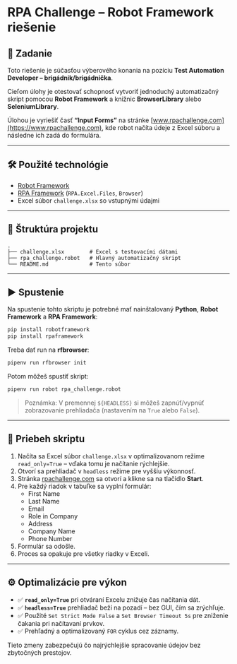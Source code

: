 # RPA Challenge – Robot Framework riešenie

## 📄 Zadanie

Toto riešenie je súčasťou výberového konania na pozíciu **Test Automation Developer – brigádnik/brigádnička**.

Cieľom úlohy je otestovať schopnosť vytvoriť jednoduchý automatizačný skript pomocou **Robot Framework** a knižnic **BrowserLibrary** alebo **SeleniumLibrary**.

Úlohou je vyriešiť časť **“Input Forms”** na stránke [www.rpachallenge.com](https://www.rpachallenge.com), kde robot načíta údeje z Excel súboru a následne ich zadá do formulára.

---

## 🛠️ Použité technológie

- [Robot Framework](https://robotframework.org/)
- [RPA Framework](https://rpaframework.org/) (`RPA.Excel.Files`, `Browser`)
- Excel súbor `challenge.xlsx` so vstupnými údajmi

---

## 📁 Štruktúra projektu

```
.
├── challenge.xlsx        # Excel s testovacími dátami
├── rpa_challenge.robot   # Hlavný automatizačný skript
└── README.md             # Tento súbor
```

---

## ▶️ Spustenie

Na spustenie tohto skriptu je potrebné mať nainštalovaný **Python**, **Robot Framework** a **RPA Framework**:

```bash
pip install robotframework
pip install rpaframework
```

Treba dať run na **rfbrowser**:
```bash
pipenv run rfbrowser init
```

Potom môžeš spustiť skript:

```bash
pipenv run robot rpa_challenge.robot
```

> Poznámka: V premennej `${HEADLESS}` si môžeš zapnúť/vypnúť zobrazovanie prehliadača (nastavením na `True` alebo `False`).

---

## 📌 Priebeh skriptu

1. Načíta sa Excel súbor `challenge.xlsx` v optimalizovanom režime `read_only=True` – vďaka tomu je načítanie rýchlejšie.
2. Otvorí sa prehliadač v `headless` režime pre vyššiu výkonnosť.
3. Stránka [rpachallenge.com](https://www.rpachallenge.com) sa otvorí a klikne sa na tlačidlo **Start**.
4. Pre každý riadok v tabuľke sa vyplní formulár:
   - First Name
   - Last Name
   - Email
   - Role in Company
   - Address
   - Company Name
   - Phone Number
5. Formulár sa odošle.
6. Proces sa opakuje pre všetky riadky v Exceli.

---

## ⚙️ Optimalizácie pre výkon

- ✅ **`read_only=True`** pri otváraní Excelu znižuje čas načítania dát.
- ✅ **`headless=True`** prehliadač beží na pozadí – bez GUI, čím sa zrýchľuje.
- ✅ Použité `Set Strict Mode False` a `Set Browser Timeout 5s` pre zniženie čakania pri načítavaní prvkov.
- ✅ Prehľadný a optimalizovaný `FOR` cyklus cez záznamy.

Tieto zmeny zabezpečujú čo najrýchlejšie spracovanie údejov bez zbytočných prestojov.


